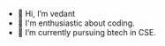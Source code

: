 - 👋 Hi, I’m vedant
- 👀 I'm enthusiastic about coding.
- 🌱 I’m currently pursuing btech in CSE.
  




<!---
555vedant/555vedant is a ✨ special ✨ repository because its `README.md` (this file) appears on your GitHub profile.
You can click the Preview link to take a look at your changes.
--->
